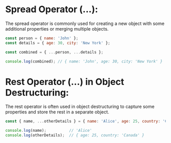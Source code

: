 # Spread Operator (...):

The spread operator is commonly used for creating a new object with some additional properties or merging multiple objects.

```javascript
const person = { name: 'John' };
const details = { age: 30, city: 'New York' };

const combined = { ...person, ...details };

console.log(combined); // { name: 'John', age: 30, city: 'New York' }
```

# Rest Operator (...) in Object Destructuring:

The rest operator is often used in object destructuring to capture some properties and store the rest in a separate object.

```javascript
const { name, ...otherDetails } = { name: 'Alice', age: 25, country: 'Canada' };

console.log(name);          // 'Alice'
console.log(otherDetails);  // { age: 25, country: 'Canada' }

```